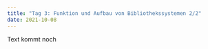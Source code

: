 ```yaml
---
title: "Tag 3: Funktion und Aufbau von Bibliothekssystemen 2/2"
date: 2021-10-08
---
```


Text kommt noch
